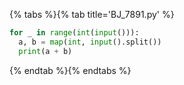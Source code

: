 {% tabs %}{% tab title='BJ_7891.py' %}

```py
for _ in range(int(input())):
  a, b = map(int, input().split())
  print(a + b)
```

{% endtab %}{% endtabs %}
